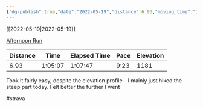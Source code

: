 ```yaml
---
{"dg-publish":true,"date":"2022-05-19","distance":6.93,"moving_time":"1:05:07","elapsed_time":"1:07:47","pace":"9:23","total_elevation_gain":1181,"url":"https://www.strava.com/activities/7171385117","permalink":"/01-personal/strava/2022-05-19-afternoon-run/","dgPassFrontmatter":true}
---
```



[[2022-05-19\|2022-05-19]]

[Afternoon Run](https://www.strava.com/activities/7171385117)

| Distance | Time    | Elapsed Time | Pace | Elevation |
| -------- | ------- | ------------ | ---- | --------- |
| 6.93     | 1:05:07 | 1:07:47      | 9:23 | 1181      |


Took it fairly easy, despite the elevation profile - I mainly just hiked the steep part today. Felt better the further I went

#strava
